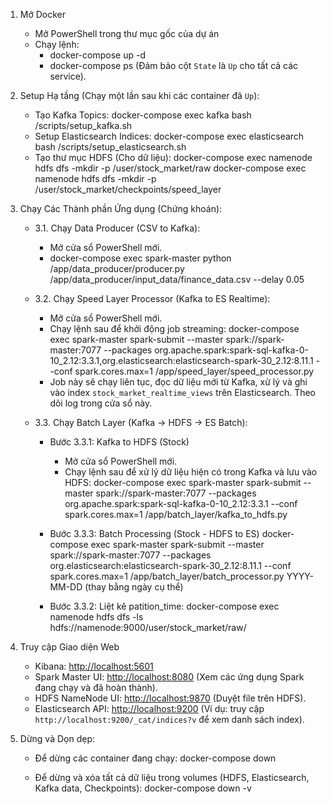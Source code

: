 1.  Mở Docker

    - Mở PowerShell trong thư mục gốc của dự án
    - Chạy lệnh:
      - docker-compose up -d
      - docker-compose ps (Đảm bảo cột `State` là `Up` cho tất cả các service).

2.  Setup Hạ tầng (Chạy một lần sau khi các container đã `Up`):

    - Tạo Kafka Topics:
      docker-compose exec kafka bash /scripts/setup_kafka.sh
    - Setup Elasticsearch Indices:
      docker-compose exec elasticsearch bash /scripts/setup_elasticsearch.sh
    - Tạo thư mục HDFS (Cho dữ liệu):
      docker-compose exec namenode hdfs dfs -mkdir -p /user/stock_market/raw
      docker-compose exec namenode hdfs dfs -mkdir -p /user/stock_market/checkpoints/speed_layer

3.  Chạy Các Thành phần Ứng dụng (Chứng khoán):

    - 3.1. Chạy Data Producer (CSV to Kafka):

      - Mở cửa sổ PowerShell mới.
      - docker-compose exec spark-master python /app/data_producer/producer.py /app/data_producer/input_data/finance_data.csv --delay 0.05

    - 3.2. Chạy Speed Layer Processor (Kafka to ES Realtime):

      - Mở cửa sổ PowerShell mới.
      - Chạy lệnh sau để khởi động job streaming:
        docker-compose exec spark-master spark-submit --master spark://spark-master:7077 --packages org.apache.spark:spark-sql-kafka-0-10_2.12:3.3.1,org.elasticsearch:elasticsearch-spark-30_2.12:8.11.1 --conf spark.cores.max=1 /app/speed_layer/speed_processor.py
      - Job này sẽ chạy liên tục, đọc dữ liệu mới từ Kafka, xử lý và ghi vào index `stock_market_realtime_views` trên Elasticsearch. Theo dõi log trong cửa sổ này.

    - 3.3. Chạy Batch Layer (Kafka -> HDFS -> ES Batch):

      - Bước 3.3.1: Kafka to HDFS (Stock)

        - Mở cửa sổ PowerShell mới.
        - Chạy lệnh sau để xử lý dữ liệu hiện có trong Kafka và lưu vào HDFS:
          docker-compose exec spark-master spark-submit --master spark://spark-master:7077 --packages org.apache.spark:spark-sql-kafka-0-10_2.12:3.3.1 --conf spark.cores.max=1 /app/batch_layer/kafka_to_hdfs.py

      - Bước 3.3.3: Batch Processing (Stock - HDFS to ES)
        docker-compose exec spark-master spark-submit --master spark://spark-master:7077 --packages org.elasticsearch:elasticsearch-spark-30_2.12:8.11.1 --conf spark.cores.max=1 /app/batch_layer/batch_processor.py YYYY-MM-DD (thay bằng ngày cụ thể)
      - Bước 3.3.2: Liệt kê patition_time:
        docker-compose exec namenode hdfs dfs -ls hdfs://namenode:9000/user/stock_market/raw/

4.  Truy cập Giao diện Web

    - Kibana: [http://localhost:5601](http://localhost:5601)
    - Spark Master UI: [http://localhost:8080](http://localhost:8080) (Xem các ứng dụng Spark đang chạy và đã hoàn thành).
    - HDFS NameNode UI: [http://localhost:9870](http://localhost:9870) (Duyệt file trên HDFS).
    - Elasticsearch API: [http://localhost:9200](http://localhost:9200) (Ví dụ: truy cập `http://localhost:9200/_cat/indices?v` để xem danh sách index).

5.  Dừng và Dọn dẹp:

    - Để dừng các container đang chạy:
      docker-compose down

    - Để dừng và xóa tất cả dữ liệu trong volumes (HDFS, Elasticsearch, Kafka data, Checkpoints):
      docker-compose down -v
